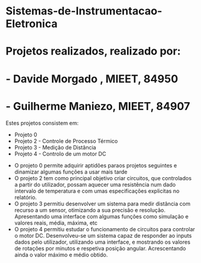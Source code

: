 # Sistemas-de-Instrumentacao-Eletronica
# Projetos realizados, realizado por:
#   - Davide Morgado   , MIEET,    84950
#   - Guilherme Maniezo, MIEET,    84907

Estes projetos consistem em:
 - Projeto 0
 - Projeto 2 - Controle de Processo Térmico 
 - Projeto 3 - Medição de Distância
 - Projeto 4 - Controlo de um motor DC

* O projeto 0 permite adquirir aptidões paraos projetos seguintes e dinamizar algumas funções a usar mais tarde
* O projeto 2 tem como principal objetivo criar circuitos, que controlados a partir do utilizador, possam aquecer uma resistência num dado intervalo de temperatura e com umas especificações explicitas no relatório.
* O projeto 3 permitiu desenvolver um sistema para medir distância com recurso a um sensor, otimizando a sua precisão e resolução. Apresentando uma interface com algumas funções como simulação e valores reais, média, máxima, etc
* O projeto 4 permitiu estudar o funcionamento de circuitos para controlar o motor DC. Desenvolveu-se um sistema capaz de responder ao inputs dados pelo utilizador, utilizando uma interface, e mostrando os valores de rotações por minutos e respetiva posição angular. Acrescentando ainda o valor máximo e médio obtido. 
